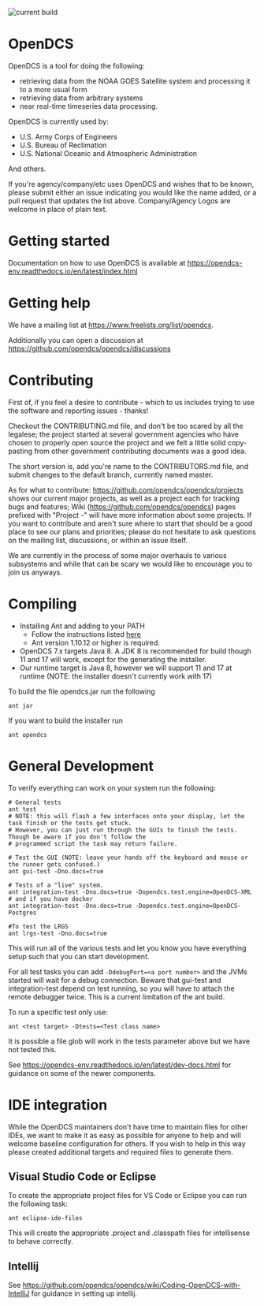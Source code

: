 ![current build](https://github.com/opendcs/opendcs/actions/workflows/build.yml/badge.svg)

# OpenDCS 

OpenDCS is a tool for doing the following:
 - retrieving data from the NOAA GOES Satellite system and processing it to a more usual form
 - retrieving data from arbitrary systems
 - near real-time timeseries data processing.

OpenDCS is currently used by:

- U.S. Army Corps of Engineers
- U.S. Bureau of Reclimation
- U.S. National Oceanic and Atmospheric Administration

And others.

If you're agency/company/etc uses OpenDCS and wishes that to be known, please submit either an issue indicating
you would like the name added, or a pull request that updates the list above. Company/Agency Logos are welcome in place
of plain text.

# Getting started

Documentation on how to use OpenDCS is available at https://opendcs-env.readthedocs.io/en/latest/index.html

# Getting help

We have a mailing list at https://www.freelists.org/list/opendcs.

Additionally you can open a discussion at https://github.com/opendcs/opendcs/discussions

# Contributing

First of, if you feel a desire to contribute - which to us includes trying to use the software and reporting issues - thanks!

Checkout the CONTRIBUTING.md file, and don't be too scared by all the legalese; the project started at several government agencies who
have chosen to properly open source the project and we felt a little solid copy-pasting from other government contributing documents was
a good idea.

The short version is, add you're name to the CONTRIBUTORS.md file, and submit changes to the default branch, currently named master.

As for what to contribute: https://github.com/opendcs/opendcs/projects shows our current major projects, as well as a
project each for tracking bugs and features; Wiki (https://github.com/opendcs/opendcs) pages prefixed with "Project -" will have more
information about some projects.
If you want to contribute and aren't sure where to start that should be a good place to see our plans and priorities; please do not hesitate to
ask questions on the mailing list, discussions, or within an issue itself.

We are currently in the process of some major overhauls to various subsystems and while that
can be scary we would like to encourage you to join us anyways. 

# Compiling

- Installing Ant and adding to your PATH
  - Follow the instructions listed [here](https://ant.apache.org/manual/install.html)
  - Ant version 1.10.12 or higher is required.
- OpenDCS 7.x targets Java 8. A JDK 8 is recommended for build though 11 and 17 will work, except for the generating the installer.
- Our runtime target is Java 8, however we will support 11 and 17 at runtime (NOTE: the installer doesn't currently work with 17)


To build the file opendcs.jar run the following

`ant jar`

If you want to build the installer run

`ant opendcs`

# General Development

To verify everything can work on your system run the following:

```
# General tests
ant test
# NOTE: this will flash a few interfaces onto your display, let the task finish or the tests get stuck. 
# However, you can just run through the GUIs to finish the tests. Though be aware if you don't follow the 
# programmed script the task may return failure.

# Test the GUI (NOTE: leave your hands off the keyboard and mouse or the runner gets confused.)
ant gui-test -Dno.docs=true

# Tests of a "live" system.
ant integration-test -Dno.docs=true -Dopendcs.test.engine=OpenDCS-XML
# and if you have docker
ant integration-test -Dno.docs=true -Dopendcs.test.engine=OpenDCS-Postgres

#To test the LRGS
ant lrgs-test -Dno.docs=true
```

This will run all of the various tests and let you know you have everything setup such that you can start development.

For all test tasks you can add `-DdebugPort=<a port number>` and the JVMs started will wait for a debug connection.
Beware that gui-test and integration-test depend on test running, so you will have to attach the remote debugger twice.
This is a current limitation of the ant build.

To run a specific test only use:

```
ant <test target> -Dtests=<Test class name>
```

It is possible a file glob will work in the tests parameter above but we have not tested this.

See https://opendcs-env.readthedocs.io/en/latest/dev-docs.html for guidance on some of the newer components.

# IDE integration

While the OpenDCS maintainers don't have time to maintain files for other IDEs, we want to make
it as easy as possible for anyone to help and will welcome baseline configuration for others.
If you wish to help in this way please created additional targets and required files to generate them.

## Visual Studio Code or Eclipse

To create the appropriate project files for VS Code or Eclipse you can run the following task:

`ant eclipse-ide-files`

This will create the appropriate .project and .classpath files for intellisense to behave correctly.

## Intellij

See https://github.com/opendcs/opendcs/wiki/Coding-OpenDCS-with-IntelliJ for guidance in setting up intellij.
